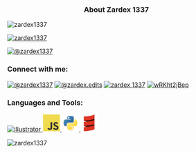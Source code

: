<h3 align="center">About Zardex 1337</h3>

<p align="left"> <img src="https://komarev.com/ghpvc/?username=zardex1337&label=Profile%20views&color=0e75b6&style=flat" alt="zardex1337" /> </p>

<p align="left"> <a href="https://github.com/ryo-ma/github-profile-trophy"><img src="https://github-profile-trophy.vercel.app/?username=zardex1337" alt="zardex1337" /></a> </p>

<p align="left"> <a href="https://twitter.com/zardex1337" target="blank"><img src="https://img.shields.io/twitter/follow/@zardex1337?logo=twitter&style=for-the-badge" alt="@zardex1337" /></a> </p>

<h3 align="left">Connect with me:</h3>
<p align="left">
<a href="https://twitter.com/@zardex1337" target="blank"><img align="center" src="https://raw.githubusercontent.com/rahuldkjain/github-profile-readme-generator/master/src/images/icons/Social/twitter.svg" alt="@zardex1337" height="30" width="40" /></a>
<a href="https://instagram.com/zardex.edits" target="blank"><img align="center" src="https://raw.githubusercontent.com/rahuldkjain/github-profile-readme-generator/master/src/images/icons/Social/instagram.svg" alt="@zardex.edits" height="30" width="40" /></a>
<a href="https://www.youtube.com/c/zardex 1337" target="blank"><img align="center" src="https://raw.githubusercontent.com/rahuldkjain/github-profile-readme-generator/master/src/images/icons/Social/youtube.svg" alt="zardex 1337" height="30" width="40" /></a>
<a href="https://discord.gg/wRKht2jBep" target="blank"><img align="center" src="https://raw.githubusercontent.com/rahuldkjain/github-profile-readme-generator/master/src/images/icons/Social/discord.svg" alt="wRKht2jBep" height="30" width="40" /></a>
</p>

<h3 align="left">Languages and Tools:</h3>
<p align="left"> <a href="https://www.adobe.com/in/products/illustrator.html" target="_blank"> <img src="https://www.vectorlogo.zone/logos/adobe_illustrator/adobe_illustrator-icon.svg" alt="illustrator" width="40" height="40"/> </a> <a href="https://developer.mozilla.org/en-US/docs/Web/JavaScript" target="_blank"> <img src="https://raw.githubusercontent.com/devicons/devicon/master/icons/javascript/javascript-original.svg" alt="javascript" width="40" height="40"/> </a> <a href="https://www.python.org" target="_blank"> <img src="https://raw.githubusercontent.com/devicons/devicon/master/icons/python/python-original.svg" alt="python" width="40" height="40"/> </a> <a href="https://www.scala-lang.org" target="_blank"> <img src="https://raw.githubusercontent.com/devicons/devicon/master/icons/scala/scala-original.svg" alt="scala" width="40" height="40"/> </a> </p>

<p><img align="center" src="https://github-readme-stats.vercel.app/api/top-langs?username=zardex1337&show_icons=true&locale=en&layout=compact" alt="zardex1337" /></p>

